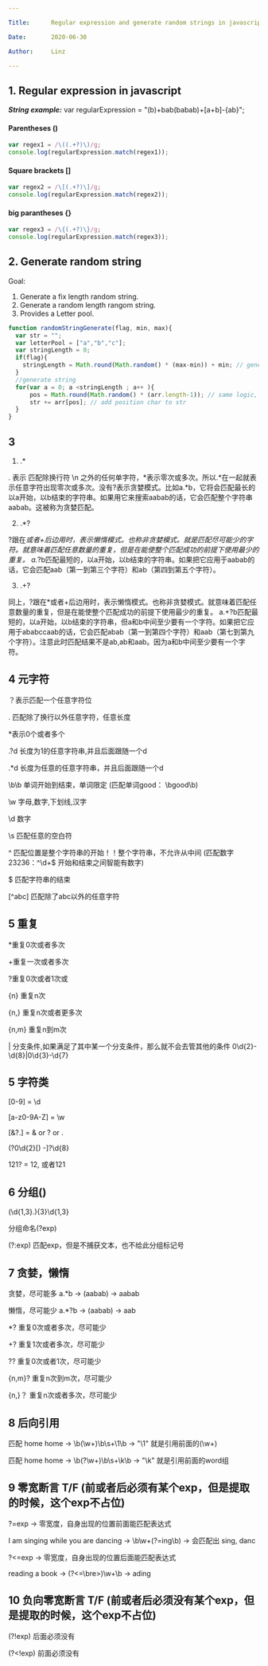 ```yaml
---

Title:      Regular expression and generate random strings in javascript

Date:       2020-06-30

Author:     Linz

---
```


## 1. Regular expression in javascript

***String example:***
var regularExpression = "(b)+bab(babab)+[a+b]-{ab}";

#### Parentheses ()
```javascript 
var regex1 = /\((.+?)\)/g;  
console.log(regularExpression.match(regex1)); 
```
#### Square brackets []
```javascript 
var regex2 = /\[(.+?)\]/g; 
console.log(regularExpression.match(regex2)); 
```

#### big parantheses {}
```javascript 
var regex3 = /\{(.+?)\}/g; 
console.log(regularExpression.match(regex3)); 
```

## 2. Generate random string
Goal: 
1. Generate a fix length random string.
2. Generate a random length rangom string.
3. Provides a Letter pool.
```javascript 
function randomStringGenerate(flag, min, max){
  var str = "";
  var letterPool = ["a","b","c"];
  var stringLength = 0;
  if(flag){
    stringLength = Math.round(Math.random() * (max-min)) + min; // generate a number
  }
  //generate string
  for(var a = 0; a <stringLength ; a++ ){
      pos = Math.round(Math.random() * (arr.length-1)); // same logic, generate a number
      str += arr[pos]; // add position char to str
  }
}
```

## 3 
1. .*

. 表示 匹配除换行符 \n 之外的任何单字符，*表示零次或多次。所以.*在一起就表示任意字符出现零次或多次。没有?表示贪婪模式。比如a.*b，它将会匹配最长的以a开始，以b结束的字符串。如果用它来搜索aabab的话，它会匹配整个字符串aabab。这被称为贪婪匹配。


2. .*?

?跟在*或者+后边用时，表示懒惰模式。也称非贪婪模式。就是匹配尽可能少的字符。就意味着匹配任意数量的重复，但是在能使整个匹配成功的前提下使用最少的重复。
a.*?b匹配最短的，以a开始，以b结束的字符串。如果把它应用于aabab的话，它会匹配aab（第一到第三个字符）和ab（第四到第五个字符）。

3. .+?

同上，?跟在*或者+后边用时，表示懒惰模式。也称非贪婪模式。就意味着匹配任意数量的重复，但是在能使整个匹配成功的前提下使用最少的重复。
a.+?b匹配最短的，以a开始，以b结束的字符串，但a和b中间至少要有一个字符。如果把它应用于ababccaab的话，它会匹配abab（第一到第四个字符）和aab（第七到第九个字符）。注意此时匹配结果不是ab,ab和aab。因为a和b中间至少要有一个字符。


## 4 元字符

？表示匹配一个任意字符位

. 匹配除了换行以外任意字符，任意长度

*表示0个或者多个

.?d 长度为1的任意字符串,并且后面跟随一个d

.*d 长度为任意的任意字符串，并且后面跟随一个d

\b\b 单词开始到结束，单词限定 (匹配单词good： \bgood\b)

\w 字母,数字,下划线,汉字

\d 数字

\s 匹配任意的空白符

^ 匹配位置是整个字符串的开始！！整个字符串，不允许从中间 (匹配数字23236：^\d+$ 开始和结束之间智能有数字)

$ 匹配字符串的结束 

[^abc] 匹配除了abc以外的任意字符


## 5 重复

*重复0次或者多次

+重复一次或者多次

?重复0次或者1次或

{n} 重复n次

{n,} 重复n次或者更多次

{n,m} 重复n到m次

\| 分支条件,如果满足了其中某一个分支条件，那么就不会去管其他的条件 0\d{2}-\d{8}\|0\d{3}-\d{7}


## 5 字符类

[0-9] = \d

[a-z0-9A-Z] = \w

[&?.] = & or ? or .

\(?0\d{2}[) -]?\d{8}

121? = 12, 或者121


## 6 分组()

(\d{1,3}\.){3}\d{1,3}

分组命名(?<groupname>exp)

(?:exp) 匹配exp，但是不捕获文本，也不给此分组标记号

## 7 贪婪，懒惰

贪婪，尽可能多 a.*b -> (aabab) -> aabab

懒惰，尽可能少 a.*?b -> (aabab) -> aab

*? 重复0次或者多次，尽可能少

+? 重复1次或者多次，尽可能少

?? 重复0次或者1次，尽可能少

{n,m}? 重复n次到m次，尽可能少

{n,}？ 重复n次或者多次，尽可能少


## 8 后向引用

匹配 home home -> \b(\w+)\b\s+\1\b -> "\1" 就是引用前面的(\w+)

匹配 home home -> \b(?<word>\w+)\b\s+\k<word>\b -> "\k<word>" 就是引用前面的word组



## 9 零宽断言 T/F (前或者后必须有某个exp，但是提取的时候，这个exp不占位)

?=exp -> 零宽度，自身出现的位置前面能匹配表达式

I am singing while you are dancing -> \b\w+(?=ing\b) -> 会匹配出 sing, danc

?<=exp -> 零宽度，自身出现的位置后面能匹配表达式

reading a book -> (?<=\bre>)\w+\b -> ading



## 10 负向零宽断言 T/F (前或者后必须没有某个exp，但是提取的时候，这个exp不占位)

(?!exp) 后面必须没有

(?<!exp) 前面必须没有




